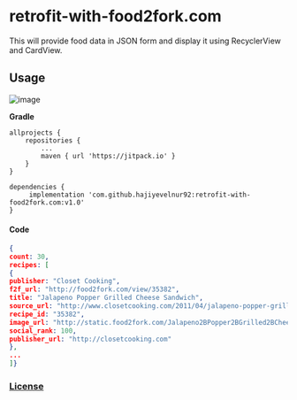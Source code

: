 # retrofit-with-food2fork.com
This will provide food data in JSON form and display it using RecyclerView and CardView.

## **Usage** ##
![image](https://image.ibb.co/gnqRQT/ezgif_com_video_to_gif_2.gif)

**Gradle**

    allprojects {
		repositories {
			...
			maven { url 'https://jitpack.io' }
		}
	}

    dependencies {
         implementation 'com.github.hajiyevelnur92:retrofit-with-food2fork.com:v1.0'
    }
#### **Code**

```json
{
count: 30,
recipes: [
{
publisher: "Closet Cooking",
f2f_url: "http://food2fork.com/view/35382",
title: "Jalapeno Popper Grilled Cheese Sandwich",
source_url: "http://www.closetcooking.com/2011/04/jalapeno-popper-grilled-cheese-sandwich.html",
recipe_id: "35382",
image_url: "http://static.food2fork.com/Jalapeno2BPopper2BGrilled2BCheese2BSandwich2B12B500fd186186.jpg",
social_rank: 100,
publisher_url: "http://closetcooking.com"
},
...
]}
```







### [License](./LICENSE)
